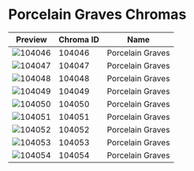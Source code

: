 # Porcelain Graves Chromas



| Preview | Chroma ID | Name |
|---------|-----------|------|
| ![104046](https://raw.communitydragon.org/latest/plugins/rcp-be-lol-game-data/global/default/v1/champion-chroma-images/104/104046.png) | 104046 | Porcelain Graves |
| ![104047](https://raw.communitydragon.org/latest/plugins/rcp-be-lol-game-data/global/default/v1/champion-chroma-images/104/104047.png) | 104047 | Porcelain Graves |
| ![104048](https://raw.communitydragon.org/latest/plugins/rcp-be-lol-game-data/global/default/v1/champion-chroma-images/104/104048.png) | 104048 | Porcelain Graves |
| ![104049](https://raw.communitydragon.org/latest/plugins/rcp-be-lol-game-data/global/default/v1/champion-chroma-images/104/104049.png) | 104049 | Porcelain Graves |
| ![104050](https://raw.communitydragon.org/latest/plugins/rcp-be-lol-game-data/global/default/v1/champion-chroma-images/104/104050.png) | 104050 | Porcelain Graves |
| ![104051](https://raw.communitydragon.org/latest/plugins/rcp-be-lol-game-data/global/default/v1/champion-chroma-images/104/104051.png) | 104051 | Porcelain Graves |
| ![104052](https://raw.communitydragon.org/latest/plugins/rcp-be-lol-game-data/global/default/v1/champion-chroma-images/104/104052.png) | 104052 | Porcelain Graves |
| ![104053](https://raw.communitydragon.org/latest/plugins/rcp-be-lol-game-data/global/default/v1/champion-chroma-images/104/104053.png) | 104053 | Porcelain Graves |
| ![104054](https://raw.communitydragon.org/latest/plugins/rcp-be-lol-game-data/global/default/v1/champion-chroma-images/104/104054.png) | 104054 | Porcelain Graves |